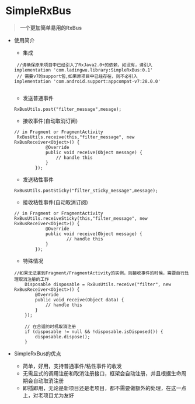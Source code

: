 # SimpleRxBus
> **一个更加简单易用的RxBus**

- 使用简介
    - 集成
    ```
     //请确保原来项目中已经引入了RxJava2.0+的依赖，如没有，请引入
    implementation 'com.ladingwu.library:SimpleRxBus:0.1'
     // 需要v7的support包,如果原项目中已经存在，则不必引入
    implementation 'com.android.support:appcompat-v7:28.0.0'


    ```
    - 发送普通事件
    ```
    RxBusUtils.post("filter_message",mesage);
    ```

    - 接收事件(自动取消订阅)
    ```
    // in Fragment or FragmentActivity
     RxBusUtils.receive(this,"filter_message", new RxBusReceiver<Object>() {
                @Override
                public void receive(Object message) {
                    // handle this
                }
            });
    ```

    - 发送粘性事件
    ```
    RxBusUtils.postSticky("filter_sticky_message",message);
    ```
    - 接收粘性事件(自动取消订阅)
    ```
    // in Fragment or FragmentActivity
    RxBusUtils.receiveSticky(this,"filter_message", new RxBusReceiver<Object>() {
                @Override
                public void receive(Object message) {
                        // handle this
                }
            });
    ```

    - 特殊情况
    ```
    //如果无法拿到Fragment/FragmentActivity的实例，则接收事件的时候，需要自行处理取消注册的工作
        Disposable disposable = RxBusUtils.receive("filter", new RxBusReceiver<Object>() {
            @Override
            public void receive(Object data) {
                // handle this
            }
        });

        // 在合适的时机取消注册
        if (disposable != null && !disposable.isDisposed()) {
            disposable.dispose();
        }
    ```

- SimpleRxBus的优点
    - 简单，好用，支持普通事件/粘性事件的收发
    - 无需显式的调用注册和取消注册接口，框架会自动注册，并且根据生命周期会自动取消注册
    - 即插即用，无论是新项目还是老项目，都不需要做额外的处理，在这一点上，对老项目尤为友好